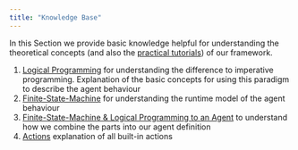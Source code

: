 ```yaml
---
title: "Knowledge Base"
---
```


In this Section we provide basic knowledge helpful for understanding the theoretical concepts (and also the [practical tutorials](/tutorials)) of our framework.

1. [Logical Programming](logicalprogramming) for understanding the difference to imperative programming. Explanation of the basic concepts for using this paradigm to describe the agent behaviour
2. [Finite-State-Machine](finitestatemachine) for understanding the runtime model of the agent behaviour
3. [Finite-State-Machine & Logical Programming to an Agent](agent) to understand how we combine the parts into our agent definition
4. [Actions](actions) explanation of all built-in actions
